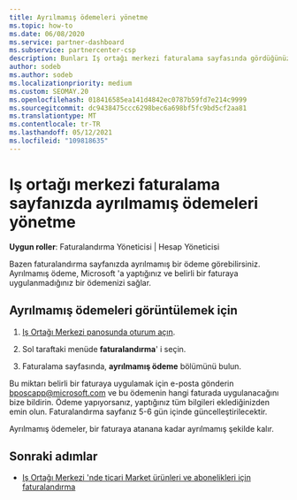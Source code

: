 ```yaml
---
title: Ayrılmamış ödemeleri yönetme
ms.topic: how-to
ms.date: 06/08/2020
ms.service: partner-dashboard
ms.subservice: partnercenter-csp
description: Bunları Iş ortağı merkezi faturalama sayfasında gördüğünüz ayrılmamış ödemeleri öğrenin. Bunları faturanız de nasıl uygulayacağınızı öğrenin.
author: sodeb
ms.author: sodeb
ms.localizationpriority: medium
ms.custom: SEOMAY.20
ms.openlocfilehash: 018416585ea141d4842ec0787b59fd7e214c9999
ms.sourcegitcommit: dc9438475ccc6298bec6a698bf5fc9bd5cf2aa81
ms.translationtype: MT
ms.contentlocale: tr-TR
ms.lasthandoff: 05/12/2021
ms.locfileid: "109818635"
---
```

# <a name="manage-unallocated-payments-on-your-partner-center-billing-page"></a>Iş ortağı merkezi faturalama sayfanızda ayrılmamış ödemeleri yönetme

**Uygun roller**: Faturalandırma Yöneticisi | Hesap Yöneticisi

Bazen faturalandırma sayfanızda ayrılmamış bir ödeme görebilirsiniz. Ayrılmamış ödeme, Microsoft 'a yaptığınız ve belirli bir faturaya uygulanmadığınız bir ödemenizi sağlar.

## <a name="to-view-your-unallocated-payments"></a>Ayrılmamış ödemeleri görüntülemek için

1. [Iş Ortağı Merkezi panosunda oturum açın](https://partner.microsoft.com/dashboard/home).

2. Sol taraftaki menüde **faturalandırma**' i seçin.

3. Faturalama sayfasında, **ayrılmamış ödeme** bölümünü bulun. 

Bu miktarı belirli bir faturaya uygulamak için e-posta gönderin bposcapp@microsoft.com ve bu ödemenin hangi faturada uygulanacağını bize bildirin. Ödeme yapıyorsanız, yaptığınız tüm bilgileri eklediğinizden emin olun. Faturalandırma sayfanız 5-6 gün içinde güncelleştirilecektir. 

Ayrılmamış ödemeler, bir faturaya atanana kadar ayrılmamış şekilde kalır. 

## <a name="next-steps"></a>Sonraki adımlar

- [Iş Ortağı Merkezi 'nde ticari Market ürünleri ve abonelikleri için faturalandırma](csp-commercial-marketplace-billing.md)